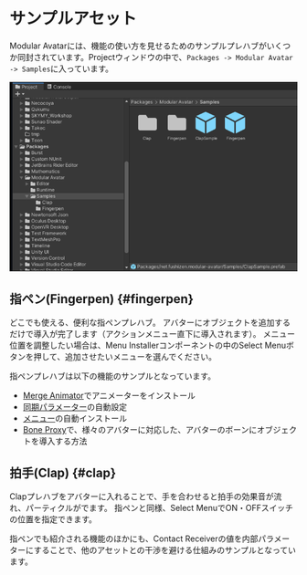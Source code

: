 ﻿---
sidebar_position: 3
sidebar_label: サンプルアセット
---

# サンプルアセット

Modular Avatarには、機能の使い方を見せるためのサンプルプレハブがいくつか同封されています。Projectウィンドウの中で、`Packages -> Modular Avatar -> Samples`に入っています。

![サンプルの場所](wheretofind.png)

## 指ペン(Fingerpen) {#fingerpen}

どこでも使える、便利な指ペンプレハブ。
アバターにオブジェクトを追加するだけで導入が完了します（アクションメニュー直下に導入されます）。
メニュー位置を調整したい場合は、Menu Installerコンポーネントの中のSelect Menuボタンを押して、追加させたいメニューを選んでください。

指ペンプレハブは以下の機能のサンプルとなっています。

* [Merge Animator](/ja/docs/reference/merge-animator)でアニメーターをインストール
* [同期パラメーター](/ja/docs/reference/parameters)の自動設定
* [メニュー](/ja/docs/reference/menu-installer)の自動インストール
* [Bone Proxy](/ja/docs/reference/bone-proxy)で、様々のアバターに対応した、アバターのボーンにオブジェクトを導入する方法

## 拍手(Clap) {#clap}

Clapプレハブをアバターに入れることで、手を合わせると拍手の効果音が流れ、パーティクルがでます。
指ペンと同様、Select MenuでON・OFFスイッチの位置を指定できます。

指ペンでも紹介される機能のほかにも、Contact Receiverの値を内部パラメーターにすることで、他のアセットとの干渉を避ける仕組みのサンプルとなっています。